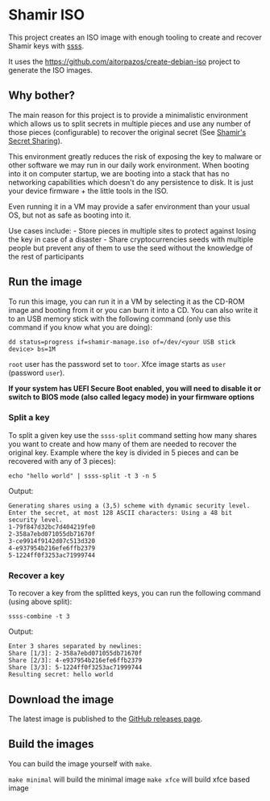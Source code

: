 # Shamir ISO

This project creates an ISO image with enough tooling to create and recover Shamir keys with [ssss](http://point-at-infinity.org/ssss/).

It uses the https://github.com/aitorpazos/create-debian-iso project to generate the ISO images.

## Why bother?

The main reason for this project is to provide a minimalistic environment which allows us to split secrets in multiple
pieces and use any number of those pieces (configurable) to recover the original secret (See [Shamir's Secret Sharing](https://en.wikipedia.org/wiki/Shamir%27s_Secret_Sharing)).

This environment greatly reduces the risk of exposing the key to malware or other software we may run in our daily work
environment. When booting into it on computer startup, we are booting into a stack that has no networking capabilities which
doesn't do any persistence to disk. It is just your device firmware + the little tools in the ISO.

Even running it in a VM may provide a safer environment than your usual OS, but not as safe as booting into it.

Use cases include:
    - Store pieces in multiple sites to protect against losing the key in case of a disaster
    - Share cryptocurrencies seeds with multiple people but prevent any of them to use the seed without the knowledge
      of the rest of participants

## Run the image

To run this image, you can run it in a VM by selecting it as the CD-ROM image and booting from it or you can burn it into
a CD. You can also write it to an USB memory stick with the following command (only use this command if you know what you
are doing):

```shell
dd status=progress if=shamir-manage.iso of=/dev/<your USB stick device> bs=1M
```

`root` user has the password set to `toor`.
Xfce image starts as `user` (password `user`).

**If your system has UEFI Secure Boot enabled, you will need to disable it or switch to BIOS mode (also called legacy mode)
in your firmware options**

### Split a key

To split a given key use the `ssss-split` command setting how many shares you want to create and how many of them are needed
to recover the original key. Example where the key is divided in 5 pieces and can be recovered with any of 3 pieces):

```shell
echo "hello world" | ssss-split -t 3 -n 5
```

Output:

```
Generating shares using a (3,5) scheme with dynamic security level.
Enter the secret, at most 128 ASCII characters: Using a 48 bit security level.
1-79f847d32bc7d404219fe0
2-358a7ebd071055db71670f
3-ce9914f9142d07c513d320
4-e937954b216efe6ffb2379
5-1224ff0f3253ac71999744
```

### Recover a key

To recover a key from the splitted keys, you can run the following command (using above split):

```shell
ssss-combine -t 3
```

Output:

```
Enter 3 shares separated by newlines:
Share [1/3]: 2-358a7ebd071055db71670f
Share [2/3]: 4-e937954b216efe6ffb2379
Share [3/3]: 5-1224ff0f3253ac71999744
Resulting secret: hello world
```

## Download the image

The latest image is published to the [GitHub releases page](https://github.com/aitorpazos/shamir-iso/releases).

## Build the images

You can build the image yourself with `make`.

`make minimal` will build the minimal image
`make xfce` will build xfce based image
